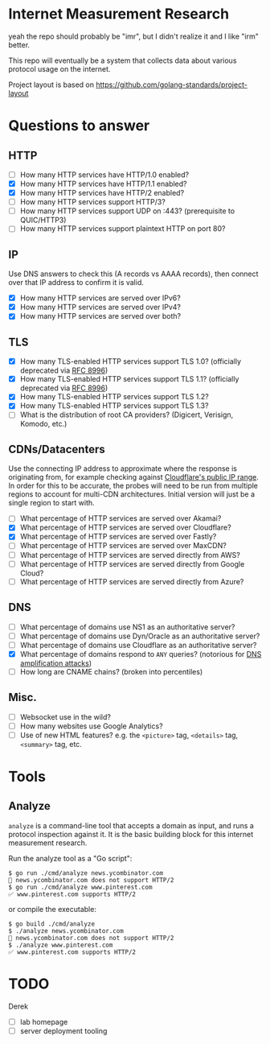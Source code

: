 Internet Measurement Research
=============================

yeah the repo should probably be "imr", but I didn't realize it and I like "irm" better.

This repo will eventually be a system that collects data about various protocol usage on the internet.

Project layout is based on https://github.com/golang-standards/project-layout

# Questions to answer
## HTTP
- [ ] How many HTTP services have HTTP/1.0 enabled?
- [x] How many HTTP services have HTTP/1.1 enabled?
- [x] How many HTTP services have HTTP/2 enabled?
- [ ] How many HTTP services support HTTP/3?
- [ ] How many HTTP services support UDP on :443? (prerequisite to QUIC/HTTP3)
- [ ] How many HTTP services support plaintext HTTP on port 80?

## IP
Use DNS answers to check this (A records vs AAAA records), then connect over that IP address to confirm it is valid.
- [x] How many HTTP services are served over IPv6?
- [x] How many HTTP services are served over IPv4?
- [x] How many HTTP services are served over both?

## TLS
- [x] How many TLS-enabled HTTP services support TLS 1.0? (officially deprecated via [RFC 8996](https://datatracker.ietf.org/doc/rfc8996/))
- [x] How many TLS-enabled HTTP services support TLS 1.1? (officially deprecated via [RFC 8996](https://datatracker.ietf.org/doc/rfc8996/))
- [x] How many TLS-enabled HTTP services support TLS 1.2?
- [x] How many TLS-enabled HTTP services support TLS 1.3?
- [ ] What is the distribution of root CA providers? (Digicert, Verisign, Komodo, etc.)

## CDNs/Datacenters
Use the connecting IP address to approximate where the response is originating from, for example checking against [Cloudflare's public IP range](https://www.cloudflare.com/ips/).
In order for this to be accurate, the probes will need to be run from multiple regions to account for multi-CDN architectures.
Initial version will just be a single region to start with.
- [ ] What percentage of HTTP services are served over Akamai?
- [x] What percentage of HTTP services are served over Cloudflare?
- [x] What percentage of HTTP services are served over Fastly?
- [ ] What percentage of HTTP services are served over MaxCDN?
- [ ] What percentage of HTTP services are served directly from AWS?
- [ ] What percentage of HTTP services are served directly from Google Cloud?
- [ ] What percentage of HTTP services are served directly from Azure?

## DNS
- [ ] What percentage of domains use NS1 as an authoritative server?
- [ ] What percentage of domains use Dyn/Oracle as an authoritative server?
- [ ] What percentage of domains use Cloudflare as an authoritative server?
- [x] What percentage of domains respond to `ANY` queries? (notorious for [DNS amplification attacks](https://www.cloudflare.com/learning/ddos/dns-amplification-ddos-attack/))
- [ ] How long are CNAME chains? (broken into percentiles)

## Misc.
- [ ] Websocket use in the wild?
- [ ] How many websites use Google Analytics?
- [ ] Use of new HTML features? e.g. the `<picture>` tag, `<details>` tag, `<summary>` tag, etc.

# Tools

## Analyze
`analyze` is a command-line tool that accepts a domain as input, and runs a protocol inspection against it.
It is the basic building block for this internet measurement research.

Run the analyze tool as a "Go script":
```
$ go run ./cmd/analyze news.ycombinator.com
🚫 news.ycombinator.com does not support HTTP/2
$ go run ./cmd/analyze www.pinterest.com
✅ www.pinterest.com supports HTTP/2
```

or compile the executable:
```
$ go build ./cmd/analyze
$ ./analyze news.ycombinator.com
🚫 news.ycombinator.com does not support HTTP/2
$ ./analyze www.pinterest.com
✅ www.pinterest.com supports HTTP/2
```

# TODO
Derek
- [ ] lab homepage
- [ ] server deployment tooling
